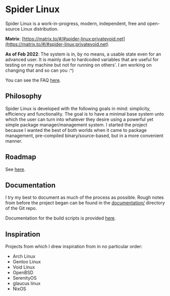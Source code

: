 # Spider Linux

Spider Linux is a work-in-progress, modern, independent, free and open-source
Linux distribution.

**Matrix**:
[https://matrix.to/#/#spider-linux:privatevoid.net](https://matrix.to/#/#spider-linux:privatevoid.net)

**As of Feb 2022**: The system is in, by no means, a usable state even for an
advanced user. It is mainly due to hardcoded variables that are useful for
testing on my machine but not for running on others'. I am working on changing
that and so can you :^)

You can see the FAQ [here](FAQ.md).

## Philosophy

Spider Linux is developed with the following goals in mind: simplicity,
efficiency and functionality. The goal is to have a minimal base system unto
which the user can turn into whatever they desire using a powerful yet simple
package manager/management system. I started the project because I wanted the
best of both worlds when it came to package management, pre-compiled
binary/source-based, but in a more convenient manner.

## Roadmap

See [here](https://github.com/spider-linux/spiderlinux/issues/2).

## Documentation

I try my best to document as much of the process as possible. Rough notes from
before the project began can be found in the [documentation/](documentation/)
directory of the Git repo.

Documentation for the build scripts is provided
[here](https://github.com/redshifttt/spiderlinux/blob/master/scripts/README.md).

## Inspiration

Projects from which I drew inspiration from in no particular order:

- Arch Linux
- Gentoo Linux
- Void Linux
- OpenBSD
- SerenityOS
- glaucus linux
- NixOS
